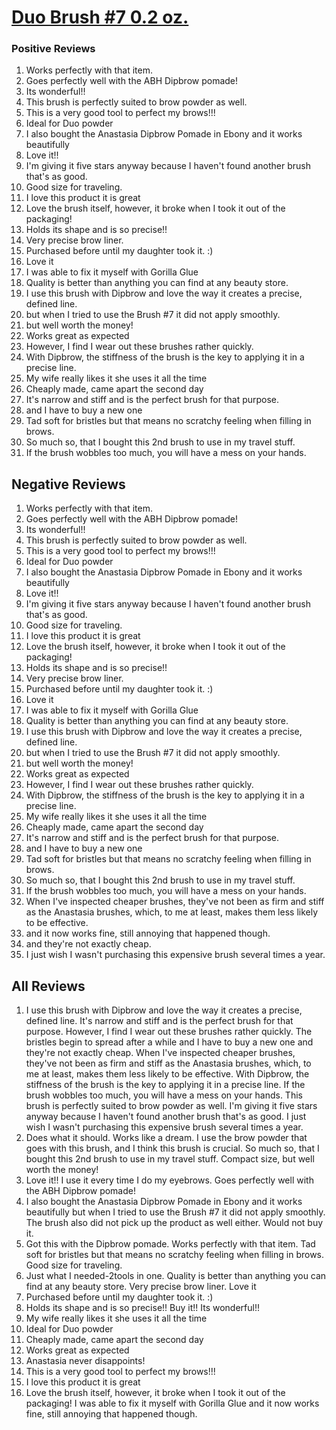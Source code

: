 # [Duo Brush #7 0.2 oz.](https://products.checkmycream.com/products/Duo-Brush-7-0.2-oz..html)

### Positive Reviews

<ol>
      <li>Works perfectly with that item.</li>
      <li>Goes perfectly well with the ABH Dipbrow pomade!</li>
      <li>Its wonderful!!</li>
      <li>This brush is perfectly suited to brow powder as well.  </li>
      <li>This is a very good tool to perfect my brows!!!</li>
      <li>Ideal  for  Duo  powder</li>
      <li>I also bought the Anastasia Dipbrow Pomade in Ebony and it works beautifully</li>
      <li>Love it!!</li>
      <li>I&#x27;m giving it five stars anyway because I haven&#x27;t found another brush that&#x27;s as good.  </li>
      <li>Good size for traveling.</li>
      <li>I love this product it is great</li>
      <li>Love the brush itself, however, it broke when I took it out of the packaging!  </li>
      <li>Holds its shape and is so precise!!</li>
      <li>Very precise brow liner.  </li>
      <li>Purchased before until my daughter took it. :)</li>
      <li>Love it</li>
      <li>I was able to fix it myself with Gorilla Glue</li>
      <li>Quality is better than anything you can find at any beauty store.</li>
      <li>I use this brush with Dipbrow and love the way it creates a precise, defined line.  </li>
      <li>but when I tried to use the Brush #7 it did not apply smoothly.</li>
      <li>but well worth the money!</li>
      <li>Works great as expected</li>
      <li>However, I find I wear out these brushes rather quickly.  </li>
      <li>With Dipbrow, the stiffness of the brush is the key to applying it in a precise line.  </li>
      <li>My wife really likes it she uses it all the time</li>
      <li>Cheaply made, came apart the second day</li>
      <li>It&#x27;s narrow and stiff and is the perfect brush for that purpose.  </li>
      <li>and I have to buy a new one</li>
      <li>Tad soft for bristles but that means no scratchy feeling when filling in brows.</li>
      <li>So much so, that I bought this 2nd brush to use in my travel stuff.  </li>
      <li>If the brush wobbles too much, you will have a mess on your hands.  </li>
</ol>


<h2>Negative Reviews</h2>
<ol>
<li> Works perfectly with that item.</li>
<li> Goes perfectly well with the ABH Dipbrow pomade!</li>
<li> Its wonderful!!</li>
<li> This brush is perfectly suited to brow powder as well.  </li>
<li> This is a very good tool to perfect my brows!!!</li>
<li> Ideal  for  Duo  powder</li>
<li> I also bought the Anastasia Dipbrow Pomade in Ebony and it works beautifully</li>
<li> Love it!!</li>
<li> I&#x27;m giving it five stars anyway because I haven&#x27;t found another brush that&#x27;s as good.  </li>
<li> Good size for traveling.</li>
<li> I love this product it is great</li>
<li> Love the brush itself, however, it broke when I took it out of the packaging!  </li>
<li> Holds its shape and is so precise!!</li>
<li> Very precise brow liner.  </li>
<li> Purchased before until my daughter took it. :)</li>
<li> Love it</li>
<li> I was able to fix it myself with Gorilla Glue</li>
<li> Quality is better than anything you can find at any beauty store.</li>
<li> I use this brush with Dipbrow and love the way it creates a precise, defined line.  </li>
<li> but when I tried to use the Brush #7 it did not apply smoothly.</li>
<li> but well worth the money!</li>
<li> Works great as expected</li>
<li> However, I find I wear out these brushes rather quickly.  </li>
<li> With Dipbrow, the stiffness of the brush is the key to applying it in a precise line.  </li>
<li> My wife really likes it she uses it all the time</li>
<li> Cheaply made, came apart the second day</li>
<li> It&#x27;s narrow and stiff and is the perfect brush for that purpose.  </li>
<li> and I have to buy a new one</li>
<li> Tad soft for bristles but that means no scratchy feeling when filling in brows.</li>
<li> So much so, that I bought this 2nd brush to use in my travel stuff.  </li>
<li> If the brush wobbles too much, you will have a mess on your hands.  </li>
<li> When I&#x27;ve inspected cheaper brushes, they&#x27;ve not been as firm and stiff as the Anastasia brushes, which, to me at least, makes them less likely to be effective.  </li>
<li> and it now works fine, still annoying that happened though.</li>
<li> and they&#x27;re not exactly cheap.  </li>
<li> I just wish I wasn&#x27;t purchasing this expensive brush several times a year.</li>
</ol>

<h2>All Reviews</h2>

<ol>
    <li> I use this brush with Dipbrow and love the way it creates a precise, defined line.  It&#x27;s narrow and stiff and is the perfect brush for that purpose.  However, I find I wear out these brushes rather quickly.  The bristles begin to spread after a while and I have to buy a new one and they&#x27;re not exactly cheap.  When I&#x27;ve inspected cheaper brushes, they&#x27;ve not been as firm and stiff as the Anastasia brushes, which, to me at least, makes them less likely to be effective.  With Dipbrow, the stiffness of the brush is the key to applying it in a precise line.  If the brush wobbles too much, you will have a mess on your hands.  This brush is perfectly suited to brow powder as well.  I&#x27;m giving it five stars anyway because I haven&#x27;t found another brush that&#x27;s as good.  I just wish I wasn&#x27;t purchasing this expensive brush several times a year.</li>
    <li> Does what it should.  Works like a dream.  I use the brow powder that goes with this brush, and I think this brush is crucial.  So much so, that I bought this 2nd brush to use in my travel stuff.  Compact size, but well worth the money!</li>
    <li> Love it!! I use it every time I do my eyebrows. Goes perfectly well with the ABH Dipbrow pomade!</li>
    <li> I also bought the Anastasia Dipbrow Pomade in Ebony and it works beautifully but when I tried to use the Brush #7 it did not apply smoothly. The brush also did not pick up the product as well either. Would not buy it.</li>
    <li> Got this with the Dipbrow pomade. Works perfectly with that item. Tad soft for bristles but that means no scratchy feeling when filling in brows. Good size for traveling.</li>
    <li> Just what I needed-2tools in one. Quality is better than anything you can find at any beauty store. Very precise brow liner.  Love it</li>
    <li> Purchased before until my daughter took it. :)</li>
    <li> Holds its shape and is so precise!! Buy it!! Its wonderful!!</li>
    <li> My wife really likes it she uses it all the time</li>
    <li> Ideal  for  Duo  powder</li>
    <li> Cheaply made, came apart the second day</li>
    <li> Works great as expected</li>
    <li> Anastasia never disappoints!</li>
    <li> This is a very good tool to perfect my brows!!!</li>
    <li> I love this product it is great</li>
    <li> Love the brush itself, however, it broke when I took it out of the packaging!  I was able to fix it myself with Gorilla Glue and it now works fine, still annoying that happened though.</li>
</ol>





